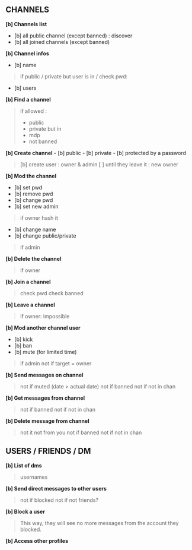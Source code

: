 ## CHANNELS

**[b] Channels list**
- [b] all public channel (except banned) : discover
- [b] all joined channels (except banned)

**[b] Channel infos**
- [b] name
>	if public / private but user is in / check pwd:
- [b] users

**[b] Find a channel**
> if allowed : 
> 	- public
> 	- private but in
> 	- mdp
> 	- not banned

**[b] Create channel**
    - [b] public
    - [b] private
    - [b] protected by a password
>	[b] create user : owner & admin
>	[ ] until they leave it : new owner 

**[b] Mod the channel**
  - [b] set pwd
  - [b] remove pwd
  - [b] change pwd
  - [b] set new admin
>	if owner
>	hash it
- [b] change name
- [b] change public/private
>	if admin

**[b] Delete the channel**
>	if owner

**[b] Join a channel**
>	check pwd
>	check banned

**[b] Leave a channel**
>	if owner: impossible

**[b] Mod another channel user**
   - [b] kick
   - [b] ban
   - [b] mute (for limited time)
>	if admin
>	not if target = owner

**[b] Send messages on channel**
>	not if muted (date > actual date)
>	not if banned
>	not if not in chan

**[b] Get messages from channel**
>	not if banned
>	not if not in chan

**[b] Delete message from channel**
>	not it not from you
>	not if banned
>	not if not in chan

## USERS / FRIENDS / DM

**[b] List of dms**
>	usernames

**[b] Send direct messages to other users**
>	not if blocked
>	not if not friends?

**[b] Block a user**
>	 This way, they will see no more messages from the account they blocked.

**[b] Access other profiles**